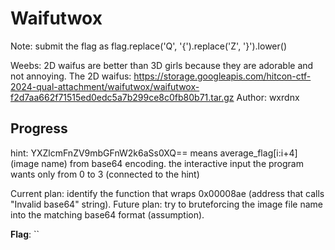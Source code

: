 # Waifutwox

Note: submit the flag as flag.replace('Q', '{').replace('Z', '}').lower()

Weebs: 2D waifus are better than 3D girls because they are adorable and not annoying.
The 2D waifus: https://storage.googleapis.com/hitcon-ctf-2024-qual-attachment/waifutwox/waifutwox-f2d7aa662f71515ed0edc5a7b299ce8c0fb80b71.tar.gz
Author: wxrdnx

## Progress

hint: YXZlcmFnZV9mbGFnW2k6aSs0XQ== means average_flag\[i:i+4] (image name) from base64 encoding.
the interactive input the program wants only from 0 to 3 (connected to the hint)

Current plan: identify the function that wraps 0x00008ae (address that calls "Invalid base64" string).
Future plan: try to bruteforcing the image file name into the matching base64 format (assumption).

**Flag**: ``
